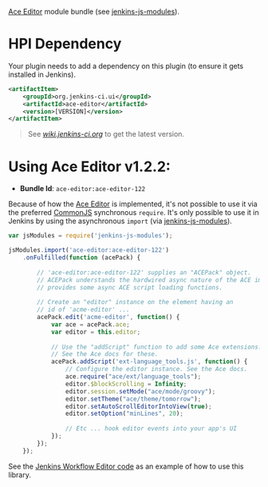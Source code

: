 [Ace Editor] module bundle (see [jenkins-js-modules]).

# HPI Dependency
Your plugin needs to add a dependency on this plugin (to ensure it gets installed in Jenkins). 

```xml
<artifactItem>
    <groupId>org.jenkins-ci.ui</groupId>
    <artifactId>ace-editor</artifactId>
    <version>[VERSION]</version>
</artifactItem>
```

> See _[wiki.jenkins-ci.org](https://wiki.jenkins-ci.org/display/JENKINS/ACE+Editor+Plugin)_ to get the latest version.

# Using Ace Editor v1.2.2:

* __Bundle Id__: `ace-editor:ace-editor-122`

Because of how the [Ace Editor] is implemented, it's not possible to use it via the preferred [CommonJS]
synchronous `require`. It's only possible to use it in Jenkins by using the asynchronous `import`
(via [jenkins-js-modules]).

```javascript
var jsModules = require('jenkins-js-modules');

jsModules.import('ace-editor:ace-editor-122')
    .onFulfilled(function (acePack) {
        
        // 'ace-editor:ace-editor-122' supplies an "ACEPack" object.
        // ACEPack understands the hardwired async nature of the ACE impl and so
        // provides some async ACE script loading functions.
        
        // Create an "editor" instance on the element having an
        // id of 'acme-editor' ...
        acePack.edit('acme-editor', function() {
            var ace = acePack.ace;
            var editor = this.editor;
            
            // Use the "addScript" function to add some Ace extensions.
            // See the Ace docs for these.
            acePack.addScript('ext-language_tools.js', function() {
                // Configure the editor instance. See the Ace docs.
                ace.require("ace/ext/language_tools");                
                editor.$blockScrolling = Infinity;
                editor.session.setMode("ace/mode/groovy");
                editor.setTheme("ace/theme/tomorrow");
                editor.setAutoScrollEditorIntoView(true);
                editor.setOption("minLines", 20);
                
                // Etc ... hook editor events into your app's UI
            });            
        });
    });
```

See the [Jenkins Workflow Editor code](https://github.com/jenkinsci/workflow-plugin/blob/master/cps/src/main/js/workflow-editor.js)
as an example of how to use this library.

[Ace Editor]: https://ace.c9.io
[CommonJS]: http://www.commonjs.org/
[jenkins-js-builder]: https://github.com/tfennelly/jenkins-js-builder
[jenkins-js-modules]: https://github.com/tfennelly/jenkins-js-modules